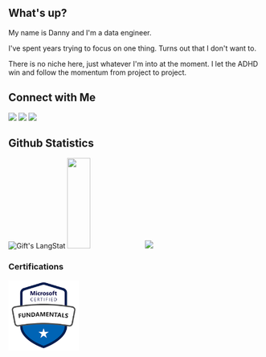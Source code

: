 ## What's up? 

My name is Danny and I'm a data engineer.

I've spent years trying to focus on one thing. Turns out that I don't want to. 

There is no niche here, just whatever I'm into at the moment. I let the ADHD win and follow the momentum from project to project.  

## Connect with Me

<a href="mailto:hello@dannyvilchez.com"><img src="https://img.shields.io/badge/Email-Red&logo=Gmail&logoColor=white"/></a>
<a href="https://linkedin.com/in/vilchezdanny"><img src="https://img.shields.io/badge/LinkedIn-blue"/></a>
<a href="https://x.com/_dannyvilchez"><img src="https://img.shields.io/badge/%E2%80%8E-black?logo=X&logoColor=white" /></a>


## Github Statistics

<p aligh="center">
<img height="180em" src="https://github-readme-streak-stats.herokuapp.com/?user=dannyvilchez" alt="Gift's LangStat" />
<img height="180em" src="https://github-readme-stats.vercel.app/api/top-langs/?username=dannyvilchez" width="30%" />
<img height="180em" src="https://github-readme-stats-eight-theta.vercel.app/api?username=dannyvilchez&show_icons=true&theme=algolia&include_all_commits=true&count_private=true"/>
</p>

### Certifications

<img src="az900.png" alt="AZ-900 Certification" height="140em" />




<!--
<a href="https://www.dannyvilchez.com"><img src="https://img.shields.io/badge/dannyvilchez?style=flat&logo=Google-Chrome&logoColor=white"/></a>
ADD Blog


--> 
